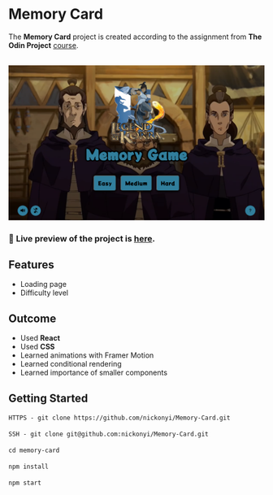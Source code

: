 # Memory Card
The **Memory Card** project is created according to the assignment from **The Odin Project** [course](https://www.theodinproject.com/paths/full-stack-javascript/courses/javascript).
<br>
<br>

![Preview](public/memory-card.png)

### 🔗 **Live preview** of the project is [here](https://memory-card-inky.vercel.app/).

## **Features**
* Loading page
* Difficulty level

## **Outcome**
* Used **React**
* Used **CSS**
* Learned animations with Framer Motion
* Learned conditional rendering
* Learned importance of smaller components

## **Getting Started**
```
HTTPS - git clone https://github.com/nickonyi/Memory-Card.git

SSH - git clone git@github.com:nickonyi/Memory-Card.git

cd memory-card

npm install

npm start
```

